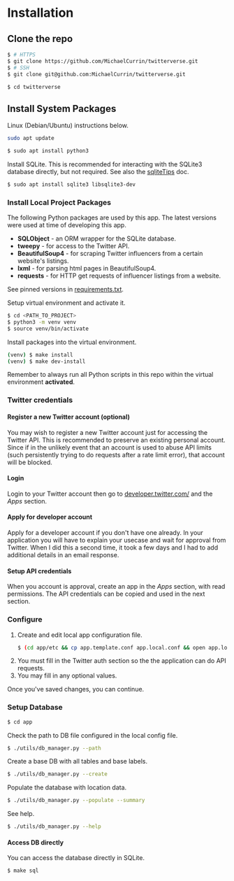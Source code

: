 # Installation

## Clone the repo

```bash
$ # HTTPS
$ git clone https://github.com/MichaelCurrin/twitterverse.git
$ # SSH
$ git clone git@github.com:MichaelCurrin/twitterverse.git
```
```bash
$ cd twitterverse
```

## Install System Packages

Linux (Debian/Ubuntu) instructions below.


```bash
sudo apt update
```

```bash
$ sudo apt install python3
```

Install SQLite. This is recommended for interacting with the SQLite3 database directly, but not required. See also the [sqliteTips](usage_tips/sqlite.md) doc.

```bash
$ sudo apt install sqlite3 libsqlite3-dev
```


### Install Local Project Packages

The following Python packages are used by this app. The latest versions were used at time of developing this app.

- **SQLObject** - an ORM wrapper for the SQLite database.
- **tweepy** - for access to the Twitter API.
- **BeautifulSoup4** - for scraping Twitter influencers from a certain website's listings.
- **lxml** - for parsing html pages in BeautifulSoup4.
- **requests** - for HTTP get requests of influencer listings from a website.

See pinned versions in [requirements.txt](/requirements.txt).

Setup virtual environment and activate it.

```bash
$ cd <PATH_TO_PROJECT>
$ python3 -m venv venv
$ source venv/bin/activate
```

Install packages into the virtual environment.

```bash
(venv) $ make install
(venv) $ make dev-install
```

Remember to always run all Python scripts in this repo within the virtual environment **activated**.


### Twitter credentials

#### Register a new Twitter account (optional)

You may wish to register a new Twitter account just for accessing the Twitter API. This is recommended to preserve an existing personal account. Since if in the unlikely event that an account is used to abuse API limits (such persistently trying to do requests after a rate limit error), that account will be blocked.

#### Login

Login to your Twitter account then go to [developer.twitter.com/](https://developer.twitter.com/) and the _Apps_ section.

#### Apply for developer account

Apply for a developer account if you don't have one already. In your application you will have to explain your usecase and wait for approval from Twitter. When I did this a second time, it took a few days and I had to add additional details in an email response.

#### Setup API credentials

When you account is approval, create an app in the _Apps_ section, with read permissions. The API credentials can be copied and used in the next section.


### Configure

1. Create and edit local app configuration file.
    ```bash
    $ (cd app/etc && cp app.template.conf app.local.conf && open app.local.conf)
    ```
2. You must fill in the Twitter auth section so the the application can do API requests.
3. You may fill in any optional values.

Once you've saved changes, you can continue.

### Setup Database


```bash
$ cd app
```

Check the path to DB file configured in the local config file.

```bash
$ ./utils/db_manager.py --path
```

Create a base DB with all tables and base labels.

```bash
$ ./utils/db_manager.py --create
```

Populate the database with location data.

```bash
$ ./utils/db_manager.py --populate --summary
```

See help.

```bash
$ ./utils/db_manager.py --help
```

#### Access DB directly

You can access the database directly in SQLite.

```bash
$ make sql
```
